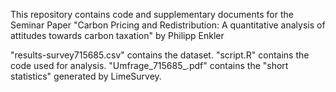 This repository contains code and supplementary documents for the Seminar Paper 
"Carbon Pricing and Redistribution: A quantitative analysis of attitudes towards carbon taxation"
by Philipp Enkler



  "results-survey715685.csv" contains the dataset.
  "script.R" contains the code used for analysis.
  "Umfrage_715685_.pdf" contains the "short statistics" generated by LimeSurvey.



